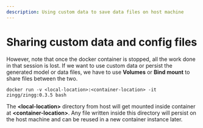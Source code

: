 ```yaml
---
description: Using custom data to save data files on host machine
---
```


# Sharing custom data and config files

However, note that once the docker container is stopped, all the work done in that session is lost. If we want to use custom data or persist the generated model or data files, we have to use **Volumes** or **Bind mount** to share files between the two.

```
docker run -v <local-location>:<container-location> -it zingg/zingg:0.3.5 bash
```

The **\<local-location>** directory from host will get mounted inside container at **\<container-location>**. Any file written inside this directory will persist on the host machine and can be reused in a new container instance later.
